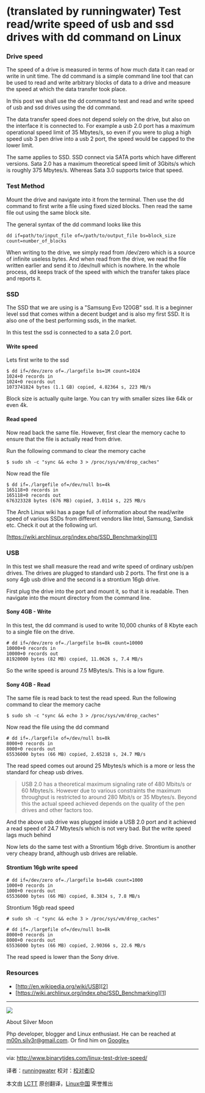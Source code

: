 (translated by runningwater)
Test read/write speed of usb and ssd drives with dd command on Linux
================================================================================
### Drive speed ###

The speed of a drive is measured in terms of how much data it can read or write in unit time. The dd command is a simple command line tool that can be used to read and write arbitrary blocks of data to a drive and measure the speed at which the data transfer took place. 

In this post we shall use the dd command to test and read and write speed of usb and ssd drives using the dd command.

The data transfer speed does not depend solely on the drive, but also on the interface it is connected to. For example a usb 2.0 port has a maximum operational speed limit of 35 Mbytes/s, so even if you were to plug a high speed usb 3 pen drive into a usb 2 port, the speed would be capped to the lower limit.

The same applies to SSD. SSD connect via SATA ports which have different versions. Sata 2.0 has a maximum theoretical speed limit of 3Gbits/s which is roughly 375 Mbytes/s. Whereas Sata 3.0 supports twice that speed.

### Test Method ###

Mount the drive and navigate into it from the terminal. Then use the dd command to first write a file using fixed sized blocks. Then read the same file out using the same block site.

The general syntax of the dd command looks like this

    dd if=path/to/input_file of=/path/to/output_file bs=block_size count=number_of_blocks

When writing to the drive, we simply read from /dev/zero which is a source of infinite useless bytes. And when read from the drive, we read the file written earlier and send it to /dev/null which is nowhere. In the whole process, dd keeps track of the speed with which the transfer takes place and reports it.

### SSD ###

The SSD that we are using is a "Samsung Evo 120GB" ssd. It is a beginner level ssd that comes within a decent budget and is also my first SSD. It is also one of the best performing ssds, in the market.

In this test the ssd is connected to a sata 2.0 port.

#### Write speed ####

Lets first write to the ssd

    $ dd if=/dev/zero of=./largefile bs=1M count=1024
    1024+0 records in
    1024+0 records out
    1073741824 bytes (1.1 GB) copied, 4.82364 s, 223 MB/s

Block size is actually quite large. You can try with smaller sizes like 64k or even 4k.

#### Read speed ####

Now read back the same file. However, first clear the memory cache to ensure that the file is actually read from drive.

Run the following command to clear the memory cache

    $ sudo sh -c "sync && echo 3 > /proc/sys/vm/drop_caches"

Now read the file

    $ dd if=./largefile of=/dev/null bs=4k
    165118+0 records in
    165118+0 records out
    676323328 bytes (676 MB) copied, 3.0114 s, 225 MB/s

The Arch Linux wiki has a page full of information about the read/write speed of various SSDs from different vendors like Intel, Samsung, Sandisk etc. Check it out at the following url.

[https://wiki.archlinux.org/index.php/SSD_Benchmarking][1]

### USB ###

In this test we shall measure the read and write speed of ordinary usb/pen drives. The drives are plugged to standard usb 2 ports. The first one is a sony 4gb usb drive and the second is a strontium 16gb drive.

First plug the drive into the port and mount it, so that it is readable. Then navigate into the mount directory from the command line.

#### Sony 4GB - Write ####

In this test, the dd command is used to write 10,000 chunks of 8 Kbyte each to a single file on the drive.

    # dd if=/dev/zero of=./largefile bs=8k count=10000
    10000+0 records in
    10000+0 records out
    81920000 bytes (82 MB) copied, 11.0626 s, 7.4 MB/s

So the write speed is around 7.5 MBytes/s. This is a low figure.

#### Sony 4GB - Read ####

The same file is read back to test the read speed. Run the following command to clear the memory cache

    $ sudo sh -c "sync && echo 3 > /proc/sys/vm/drop_caches"

Now read the file using the dd command

    # dd if=./largefile of=/dev/null bs=8k
    8000+0 records in
    8000+0 records out
    65536000 bytes (66 MB) copied, 2.65218 s, 24.7 MB/s

The read speed comes out around 25 Mbytes/s which is a more or less the standard for cheap usb drives.

> USB 2.0 has a theoretical maximum signaling rate of 480 Mbits/s or 60 Mbytes/s. However due to various constraints the maximum throughput is restricted to around 280 Mbit/s or 35 Mbytes/s. Beyond this the actual speed achieved depends on the quality of the pen drives and other factors too.

And the above usb drive was plugged inside a USB 2.0 port and it achieved a read speed of 24.7 Mbytes/s which is not very bad. But the write speed lags much behind

Now lets do the same test with a Strontium 16gb drive. Strontium is another very cheapy brand, although usb drives are reliable.

#### Strontium 16gb write speed ####

    # dd if=/dev/zero of=./largefile bs=64k count=1000
    1000+0 records in
    1000+0 records out
    65536000 bytes (66 MB) copied, 8.3834 s, 7.8 MB/s

Strontium 16gb read speed

    # sudo sh -c "sync && echo 3 > /proc/sys/vm/drop_caches"
    
    # dd if=./largefile of=/dev/null bs=8k
    8000+0 records in
    8000+0 records out
    65536000 bytes (66 MB) copied, 2.90366 s, 22.6 MB/s

The read speed is lower than the Sony drive.

### Resources ###

- [http://en.wikipedia.org/wiki/USB][2]
- [https://wiki.archlinux.org/index.php/SSD_Benchmarking][1]

----------

![](http://0.gravatar.com/avatar/e23f2767e6907e798da5b28694a2bf28?s=64&d=&r=G)

About Silver Moon

Php developer, blogger and Linux enthusiast. He can be reached at [m00n.silv3r@gmail.com][e]. Or find him on [Google+][g]

--------------------------------------------------------------------------------

via: http://www.binarytides.com/linux-test-drive-speed/

译者：[runningwater](https://github.com/runningwater) 校对：[校对者ID](https://github.com/校对者ID)

本文由 [LCTT](https://github.com/LCTT/TranslateProject) 原创翻译，[Linux中国](http://linux.cn/) 荣誉推出

[1]:http://wiki.archlinux.org/index.php/SSD_Benchmarking
[2]:http://en.wikipedia.org/wiki/USB
[e]:m00n.silv3r@gmail.com
[g]:http://plus.google.com/117145272367995638274/posts